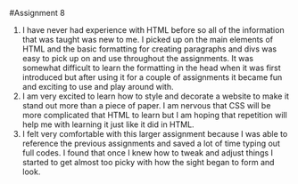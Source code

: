 #Assignment 8

1. I have never had experience with HTML before so all of the information that was taught was new to me. I picked up on the main elements of HTML and the basic formatting for creating paragraphs and divs was easy to pick up on and use throughout the assignments. It was somewhat difficult to learn the formatting in the head when it was first introduced but after using it for a couple of assignments it became fun and exciting to use and play around with.
2. I am very excited to learn how to style and decorate a website to make it stand out more than a piece of paper. I am nervous that CSS will be more complicated that HTML to learn but I am hoping that repetition will help me with learning it just like it did in HTML.
3. I felt very comfortable with this larger assignment because I was able to reference the previous assignments and saved a lot of time typing out full codes. I found that once I knew how to tweak and adjust things I started to get almost too picky with how the sight began to form and look.
